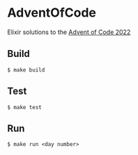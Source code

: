 # AdventOfCode

Elixir solutions to the [Advent of Code 2022](https://adventofcode.com/2022/)

Build
---

    $ make build

Test
---

    $ make test

Run
---

    $ make run <day number>
